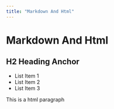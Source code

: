 ```yaml
---
title: "Markdown And Html"
---
```


# Markdown And Html

## <a id="heading-2">H2 Heading Anchor</a>

- List Item 1
- List Item 2
- List Item 3

<p>This is a html paragraph</p>